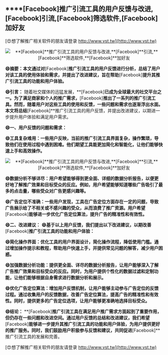 ## ****[Facebook]**推广引流工具的用户反馈与改进,**[Facebook]**引流,**[Facebook]**筛选软件,**[Facebook]**加好友**

[😍想了解推广相关软件的朋友请登录 http://www.vst.tw](http://www.vst.tw)

 <center><img src="https://vst.tw/MP4/tuiguang/png/4.png" alt="**[Facebook]**推广引流工具的用户反馈与改进,**[Facebook]**引流,**[Facebook]**筛选软件,**[Facebook]**加好友"></center>

**😄摘要：本文通过对**[Facebook]**推广引流工具的用户反馈进行分析，总结了用户对该工具的使用体验和需求，并提出了改进建议，旨在帮助**[Facebook]**提升其推广引流工具的功能和用户体验。**

**😄引言：**
随着社交媒体的迅猛发展，**[Facebook]**已成为全球最大的社交平台之一。为了满足商家和个人的推广需求，**[Facebook]**推出了一系列的推广引流工具。然而，随着用户对这些工具的使用和反馈，一些问题和需求也逐渐浮出水面。本文将总结**[Facebook]**推广引流工具的用户反馈，并提出改进建议，以期进一步提升用户体验和满足用户需求。

**😄一、用户反馈的问题和需求：**

**😄工具复杂难用：一些用户反映，当前的推广引流工具界面复杂，操作繁琐，导致他们在使用过程中遇到困难。他们期望工具能更加简化和智能化，让他们能够快速上手和高效操作。**

 <center><img src="https://vst.tw/MP4/tuiguang/png/3.png" alt="**[Facebook]**推广引流工具的用户反馈与改进,**[Facebook]**引流,**[Facebook]**筛选软件,**[Facebook]**加好友"></center>

**😄数据分析不够详尽：用户希望能够得到更全面、详细的数据分析报告，以便更好地了解推广效果和目标受众的反应。例如，用户希望能够知道哪些广告吸引了最多的点击量，哪些受众对广告更感兴趣等。**

**😄广告定位不准确：一些用户发现，工具在广告定位方面存在一定的问题，导致广告展示给了不相关或不感兴趣的受众，从而浪费了推广资源。用户希望**[Facebook]**能够进一步优化广告定位算法，提升广告的精准性和有效性。**

**😄二、改进建议：**
**😄基于以上用户反馈，我们提出以下改进建议，以期改善**[Facebook]**推广引流工具的功能和用户体验：**

**😄简化操作界面：优化工具的用户界面设计，简化操作流程，降低使用门槛。通过增加操作提示和教程，帮助用户快速上手，并提供常见问题的解答，减少用户困惑。**

**😄加强数据分析功能：提供更全面、详尽的数据分析报告，让用户能够深入了解广告推广效果和目标受众的反应。同时，为用户提供个性化的数据过滤和定制功能，让他们能够根据自身需求进行数据分析和展示。**

**😄优化广告定位算法：增加用户反馈机制，让用户能够主动参与广告定位的反馈过程。通过收集用户的反馈数据，改善广告定位算法，提高广告的精准性和有效性。同时，提供更多的广告定位选项，让用户能够更准确地选择目标受众。**

**😄结论：**
**[Facebook]**推广引流工具在满足用户推广需求方面起到了重要作用，但仍存在一些问题和改进空间。通过用户反馈的总结和改进建议，我们希望**[Facebook]**能够进一步提升其推广引流工具的功能和用户体验，为用户提供更好的推广服务。同时，我们鼓励用户积极参与反馈和建议，共同促进**[Facebook]**推广引流工具的发展和完善。

[😍想了解推广相关软件的朋友请登录 http://www.vst.tw](http://www.vst.tw)



